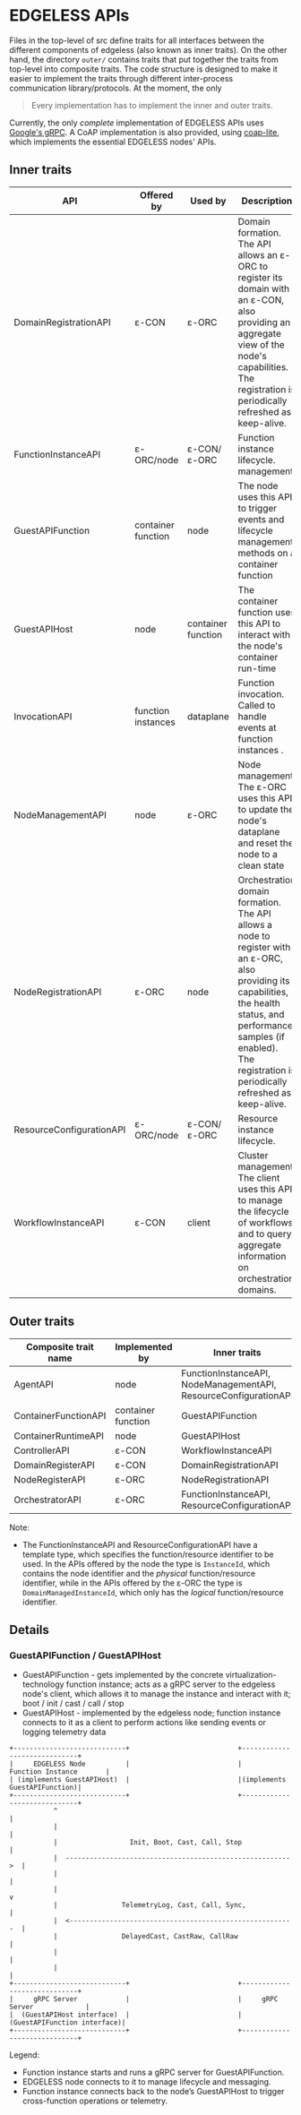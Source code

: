 # EDGELESS APIs

Files in the top-level of src define traits for all interfaces between the
different components of edgeless (also known as inner traits).
On the other hand, the directory `outer/` contains traits that put together
the traits from top-level into composite traits.
The code structure is designed to make it easier to implement the traits
through different inter-process communication library/protocols.
At the moment, the only 

> Every implementation has to implement the inner and outer traits.

Currently, the only _complete_ implementation of EDGELESS APIs uses
[Google's gRPC](https://grpc.io/).
A CoAP implementation is also provided, using
[coap-lite](https://github.com/martindisch/coap-lite), which implements the
essential EDGELESS nodes' APIs.

## Inner traits

| API                      | Offered by         | Used by            | Description                                                                                                                                                                                                                          |
| ------------------------ | ------------------ | ------------------ | ------------------------------------------------------------------------------------------------------------------------------------------------------------------------------------------------------------------------------------ |
| DomainRegistrationAPI    | ε-CON              | ε-ORC              | Domain formation. The API allows an ε-ORC to register its domain with an ε-CON, also providing an aggregate view of the node's capabilities. The registration is periodically refreshed as keep-alive.                               |
| FunctionInstanceAPI      | ε-ORC/node         | ε-CON/ε-ORC        | Function instance lifecycle. management.                                                                                                                                                                                             |
| GuestAPIFunction         | container function | node               | The node uses this API to trigger events and lifecycle management methods on a container function                                                                                                                                    |
| GuestAPIHost             | node               | container function | The container function uses this API to interact with the node's container run-time                                                                                                                                                  |
| InvocationAPI            | function instances | dataplane          | Function invocation. Called to handle events at function instances .                                                                                                                                                                 |
| NodeManagementAPI        | node               | ε-ORC              | Node management. The ε-ORC uses this API to update the node's dataplane and reset the node to a clean state                                                                                                                          |
| NodeRegistrationAPI      | ε-ORC              | node               | Orchestration domain formation. The API allows a node to register with an ε-ORC, also providing its capabilities, the health status, and performance samples (if enabled). The registration is periodically refreshed as keep-alive. |
| ResourceConfigurationAPI | ε-ORC/node         | ε-CON/ε-ORC        | Resource instance lifecycle.                                                                                                                                                                                                         |
| WorkflowInstanceAPI      | ε-CON              | client             | Cluster management. The client uses this API to manage the lifecycle of workflows and to query aggregate information on orchestration domains.                                                                                       |

## Outer traits

| Composite trait name | Implemented by     | Inner traits                                                     |
| -------------------- | ------------------ | ---------------------------------------------------------------- |
| AgentAPI             | node               | FunctionInstanceAPI, NodeManagementAPI, ResourceConfigurationAPI |
| ContainerFunctionAPI | container function | GuestAPIFunction                                                 |
| ContainerRuntimeAPI  | node               | GuestAPIHost                                                     |
| ControllerAPI        | ε-CON              | WorkflowInstanceAPI                                              |
| DomainRegisterAPI    | ε-CON              | DomainRegistrationAPI                                            |
| NodeRegisterAPI      | ε-ORC              | NodeRegistrationAPI                                              |
| OrchestratorAPI      | ε-ORC              | FunctionInstanceAPI, ResourceConfigurationAPI                    |

Note:

- The FunctionInstanceAPI and ResourceConfigurationAPI have a template type,
  which specifies the function/resource identifier to be used. In the APIs
  offered by the node the type is `InstanceId`, which contains the node
  identifier and the _physical_ function/resource identifier, while in the APIs
  offered by the ε-ORC the type is `DomainManagedInstanceId`, which only has the
  _logical_ function/resource identifier.

## Details

### GuestAPIFunction / GuestAPIHost

- GuestAPIFunction - gets implemented by the concrete virtualization-technology
  function instance; acts as a gRPC server to the edgeless node's client, which
  allows it to manage the instance and interact with it; boot / init / cast /
  call / stop
- GuestAPIHost - implemented by the edgeless node; function instance connects to
  it as a client to perform actions like sending events or logging telemetry
  data

```
+----------------------------+                           +-----------------------------+
|     EDGELESS Node          |                           |     Function Instance       |
| (implements GuestAPIHost)  |                           |(implements GuestAPIFunction)|
+----------------------------+                           +-----------------------------+
           ^                                                             |
           |                                                             |
           |                  Init, Boot, Cast, Call, Stop               |
           |  -------------------------------------------------------->  |
           |                                                             |
           |                                                             v
           |                TelemetryLog, Cast, Call, Sync,              |
           |  <--------------------------------------------------------  |
           |                DelayedCast, CastRaw, CallRaw                |
           |                                                             |
           |                                                             |
+----------------------------+                           +-----------------------------+
|     gRPC Server            |                           |     gRPC Server             |
|  (GuestAPIHost interface)  |                           | (GuestAPIFunction interface)|
+----------------------------+                           +-----------------------------+
```

Legend:
- Function instance starts and runs a gRPC server for GuestAPIFunction.
- EDGELESS node connects to it to manage lifecycle and messaging.
- Function instance connects back to the node’s GuestAPIHost to trigger cross-function operations or telemetry.
